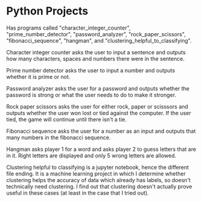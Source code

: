 # Python Projects
Has programs called "character_integer_counter", "prime_number_detector", "password_analyzer", "rock_paper_scissors", "fibonacci_sequence", "hangman", and "clustering_helpful_to_classifying".

Character integer counter asks the user to input a sentence and outputs how many characters, spaces and numbers there were in the sentence.

Prime number detector asks the user to input a number and outputs whether it is prime or not.

Password analyzer asks the user for a password and outputs whether the password is strong or what the user needs to do to make it stronger.

Rock paper scissors asks the user for either rock, paper or scisssors and outputs whether the user won lost or tied against the computer. If the user tied, the game will continue until there isn't a tie.

Fibonacci sequence asks the user for a number as an input and outputs that many numbers in the fibonacci sequence.

Hangman asks player 1 for a word and asks player 2 to guess letters that are in it. Right letters are displayed and only 5 wrong letters are allowed.

Clustering helpful to classifying is a jupyter notebook, hence the different file ending. It is a machine learning project in which I determine whether clustering helps the accuracy of data which already has labels, so doesn't technically need clustering. I find out that clustering doesn't actually prove useful in these cases (at least in the case that I tried out).
